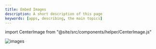 ```yaml
---
title: Embed Images
description: A short description of this page
keywords: [apps, describing, the main topics]
---
```


import CenterImage from "@site/src/components/helper/CenterImage.js"

![images](https://images.pexels.com/photos/9378527/pexels-photo-9378527.jpeg)
<CenterImage src="https://images.pexels.com/photos/9378527/pexels-photo-9378527.jpeg"/>
